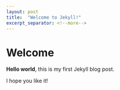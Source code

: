 ```yaml
---
layout: post
title:  "Welcome to Jekyll!"
excerpt_separator: <!--more-->
---
```


# Welcome

**Hello world**, this is my first Jekyll blog post.

<!--more-->

I hope you like it!

